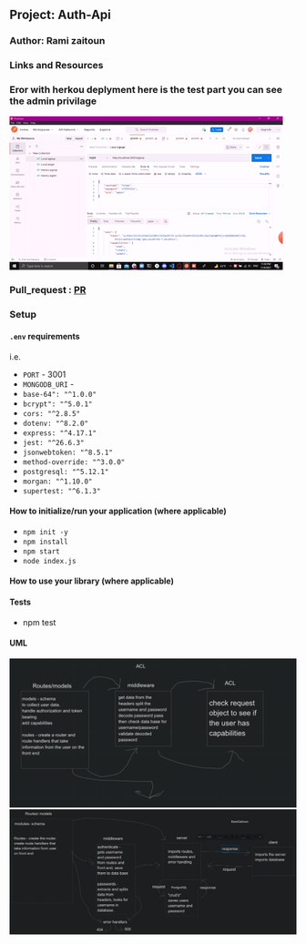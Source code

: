 

## Project: Auth-Api

### Author: Rami zaitoun

### Links and Resources

### Eror with herkou deplyment here is the test part you can see the admin privilage 
![LOcalHostTest](https://github.com/MasteRminD6666/auth-api/blob/main/local%20test.gif?raw=true)
### Pull_request : [PR](https://github.com/MasteRminD6666/auth-api/pull/1)

### Setup

#### `.env` requirements

i.e.

- `PORT` - 3001
- `MONGODB_URI` -
- `base-64": "^1.0.0"`
- `bcrypt": "^5.0.1"`
- `cors: "^2.8.5"`
- `dotenv: "^8.2.0"`
- `express: "^4.17.1"`
- `jest: "^26.6.3"`
- `jsonwebtoken: "^8.5.1"`
- `method-override: "^3.0.0"`
- `postgresql: "^5.12.1"`
- `morgan: "^1.10.0"`
- `supertest: "^6.1.3"`

#### How to initialize/run your application (where applicable)

- `npm init -y`
- `npm install`
- `npm start`
- `node index.js`

#### How to use your library (where applicable)

#### Tests

- npm test

#### UML


![lab8](https://github.com/MasteRminD6666/auth-api/blob/dev/lab8.png?raw=true)
![lab7](https://github.com/MasteRminD6666/auth-api/raw/dev/lab7.png?raw=true)
